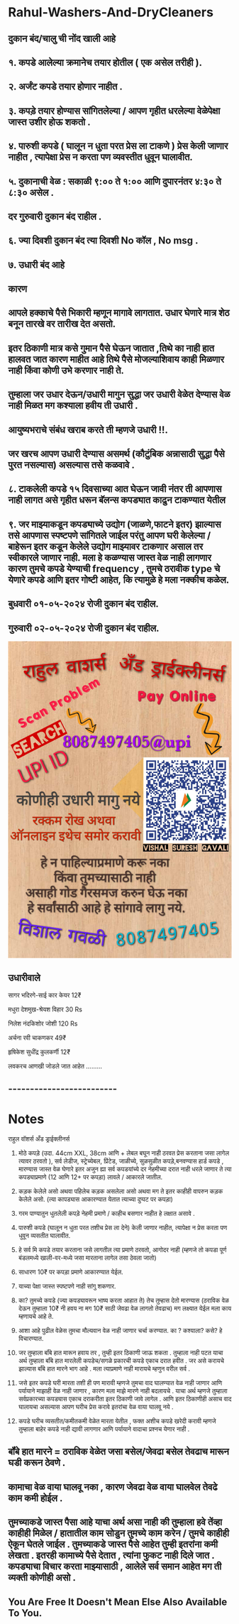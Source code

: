 # Rahul-Washers-And-DryCleaners

## **दुकान बंद/चालु ची नोंद खाली आहे**

## **१. कपडे आलेल्या क्रमानेच तयार होतील ( एक असेल तरीही ).**

## **२. अर्जंट कपडे तयार होणार नाहीत .**

## **३. कपड़े तयार होण्यास सांगितलेल्या / आपण गृहीत धरलेल्या वेळेपेक्षा जास्त उशीर होऊ शकतो .** 

## **४. पारुशी कपडे ( घालून न धुता परत प्रेस ला टाकणे ) प्रेस केली जाणार नाहीत , त्यापेक्षा प्रेस न करता पण व्यवस्तीत धुवून घालावीत.**

## **५. दुकानाची वेळ :  सकाळी ९:०० ते १:०० आणि दुपारनंतर ४:३० ते ८:३० असेल .**
## **दर गुरुवारी दुकान बंद राहील .**


## **६. ज्या दिवशी दुकान बंद त्या दिवशी No कॉल , No msg .**

## **७. उधारी बंद आहे**
## **कारण**
## **आपले हक्काचे पैसे भिकारी म्हणून मागावे लागतात. उधार घेणारे मात्र शेठ बनून तारखे वर तारीख देत असतो.**
## **इतर ठिकाणी मात्र कसे गुमान पैसे घेऊन जातात ,तिथे का नाही हात हालवत जात कारण माहीत आहे तिथे पैसे मोजल्याशिवाय काही मिळणार नाही किंवा कोणी उभे करणार नाही ते.**
## **तुम्हाला जर उधार देऊन/उधारी मागुन सुद्धा जर उधारी वेळेत देण्यास वेळ नाही मिळत मग कश्याला हवीय ती उधारी .**
## **आयुष्यभराचे संबंध खराब करते ती म्हणजे उधारी !!.**
## **जर खरच आपण उधारी देण्यास असमर्थ (कौटुंबिक अन्नासाठी सुद्धा पैसे पुरत नसल्यास) असल्यास तसे कळवावे .**

## **८. टाकलेली कपडे १५ दिवसाच्या आत घेऊन जावी नंतर ती आपणास नाही लागत असे गृहीत धरून बॅलन्स कपड्यात काढुन टाकण्यात येतील**

## **९. जर माझ्याकडून कपड्याच्ये उद्योग (जाळणे,फाटने इतर)  झाल्यास तसे आपणास स्पष्टपणे सांगितले जाईल परंतु आपण घरी केलेल्या / बाहेरून इतर कडून केलेले उद्योग माझ्यावर टाकणार असाल तर स्वीकारले जाणार नाही. मला हे कळण्यास जास्त वेळ नाही लागणार कारण तुमचे कपडे येण्याची frequency , तुमचे ठरावीक type चे येणारे कपडे आणि इतर गोष्टी आहेत, कि त्यामुळे हे मला नक्कीच कळेल.**

## **बुधवारी ०१-०५-२०२४ रोजी दुकान बंद राहील.**

## **गुरुवारी ०२-०५-२०२४ रोजी दुकान बंद राहील.**


![Udhari Image](2.jpg)


## **उधारीवाले**

सागर भदिरगे-साई कार केयर 12₹

मधुरा देशमुख-श्रेयश विहार 30 Rs

निलेश नंदकिशोर जोशी 120 Rs

अर्चना रवी चाकणकर 49₹

हृषिकेश सुधींद्र कुलकर्णी 12₹


लवकरच आणखी जोडले जात आहेत .........

## -------------------------


# Notes

राहुल वॉशर्स अँड ड्राईक्लीनर्स

1. मोठे कपड़े (उदा. 44cm XXL, 38cm आणि + लेबल बघून नाही ठरवत प्रेस करताना जसा लागेल त्यावर ठरवतो ), सर्व लेडीज, स्ट्रेच्येबल, प्रिंटेड, जाळीच्ये, सुळसुळीत कपड़े,बनवण्यास हार्ड कपडे , मारण्यास जास्त वेळ घेणारे इतर अजुन ह्या सर्व कपडयांच्ये दर नेहमीच्या दरात नाही धरले जाणार ते त्या कपड्याप्रमाणे (12 आणि 12+ पर कपड़ा) लावले / आकारले जातील.

2. कड़क केलेले असो अथवा पहिलेच कड़क असलेला असो अथवा मग ते इतर काहीही वापरुन कड़क केलेले असो. (त्या कापड्यास आकारण्यात येतात त्याच्या दुप्पट पर कपड़ा)

3. गरम पाण्यातुन धुतलेली कपड़े नेहमी प्रमाणे / काहीच बसणार नाहीत हे लक्षात असावे .

4. पारुशी कपडे (घालून न धुता परत तशीच प्रेस ला देने) केली जाणार नाहीत, त्यापेक्षा न प्रेस करता पण धुवून व्यसतीत घालावीत.

5. हे सर्व मि कपडे तयार करताना जसे लागतील त्या प्रमाणे ठरवतो, आगोदर नाही (म्हणजे तो कपडा पूर्ण बंडलमध्ये खाली-वर-मध्ये जसा मारताना लागेल तसा ठेवला जातो)

6. साधारण 10₹ पर कपड़ा प्रमाणे आकारण्यात येईल.

7. याच्या पेक्षा जास्त स्पष्टपणे नाही सांगु शकणार.

8. का? तुमच्ये कपडे (ज्या कपड्यावरून भाष्य करता आहात ते) तेच तुम्हास देतो मारण्यास (ठराविक वेळ देऊन तुम्हाला 10₹ नी हवय ना मग 10₹ साठी जेवढा वेळ लागतो तेवढाच) मग लक्ष्यात येईल मला काय म्हणायचे आहे ते.

9. आशा आहे पुढील वेळेस तुमचा मौल्यवान वेळ नाही जाणार चर्चा करण्यात. का ? कश्याला? कसे? हे विचारण्यात.

10. जर तुम्हाला बॉंबे हात मारून हवाय तर , तुम्ही इतर ठिकाणी जाऊ शकता . तुम्हाला नाही पटत याचा अर्थ तुम्हाला बॉंबे हात मारलेली कपडेच/सगळे प्रकारची कपडे एकाच दरात हवीत . जर असे करायचे झाल्यास बॉंबे हात मारने भाग आहे . मला त्याप्रमाणे नाही मारायचे म्हणुन वरील सर्व . 

11. जसे इतर कपडे घरी मारता तशी ही पण मारावी म्हणजे तुमचा वाद घालण्यात वेळ नाही जाणार आणि पर्यायाने माझाही वेळ नाही जाणार , कारण मला माझे मारणे नाही बदलायचे . याचा अर्थ म्हणजे तुम्हाला सर्वप्रकारच्या कपड्यास एकाच दराकरीता इतर ठिकाणी जावे लागेल . आणि इतर ठिकाणीही असाच वाद घालायचा असल्यास आपण घरीच प्रेस करावे इतरांचा वेळ वाया घालवू नये .

12. कपडे घरीच व्यसतीत/कमीतकमी वेळेत मारता येतील , फक्त अशीच कपडे खरेदी करावी म्हणजे तुम्हाला बाहेर कपडे नाही द्यावी लागणार आणि पर्यायाने वादाचा प्रश्नच येणार नाही .

## **बॉंबे हात मारने = ठराविक वेळेत जसा बसेल/जेवढा बसेल तेवढाच मारून घडी करून ठेवणे .**

## कामाचा वेळ वाया घालवू नका , कारण जेवढा वेळ वाया घालवेल तेवढे काम कमी होईल .

## तुमच्याकडे जास्त पैसा आहे याचा अर्थ असा नाही की तुम्हाला हवे तेंव्हा काहीही मिळेल / हातातील काम सोडुन तुमच्ये काम करेन / तुमचे काहीही ऐकून घेतले जाईल . तुमच्याकडे जास्त पैसे आहेत तुम्ही इतरांना कमी लेखता . इतरही कामाच्ये पैसे देतात , त्यांना फुकट नाही दिले जात . कपड्याचा विचार करता माझ्यासाठी , आलेले सर्व समान आहेत मग ती व्यक्ती कोणीही असो .
 
## You Are Free It Doesn't Mean Else Also Available To You.

